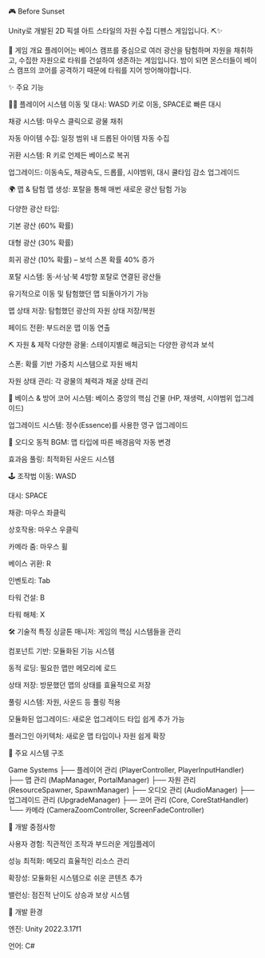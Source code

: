 🎮 Before Sunset

Unity로 개발된 2D 픽셀 아트 스타일의 자원 수집 디펜스 게임입니다. ⛏️✨

📖 게임 개요
플레이어는 베이스 캠프를 중심으로 여러 광산을 탐험하며 자원을 채취하고, 수집한 자원으로 타워를 건설하여 생존하는 게임입니다.
밤이 되면 몬스터들이 베이스 캠프의 코어를 공격하기 때문에 타워를 지어 방어해야합니다.

✨ 주요 기능

🏃‍♂️ 플레이어 시스템
이동 및 대시: WASD 키로 이동, SPACE로 빠른 대시

채광 시스템: 마우스 클릭으로 광물 채취

자동 아이템 수집: 일정 범위 내 드롭된 아이템 자동 수집

귀환 시스템: R 키로 언제든 베이스로 복귀

업그레이드: 이동속도, 채광속도, 드롭률, 시야범위, 대시 쿨타임 감소 업그레이드

🌍 맵 & 탐험
맵 생성: 포탈을 통해 매번 새로운 광산 탐험 가능

다양한 광산 타입:

기본 광산 (60% 확률)

대형 광산 (30% 확률)

희귀 광산 (10% 확률) – 보석 스폰 확률 40% 증가

포탈 시스템: 동·서·남·북 4방향 포탈로 연결된 광산들

유기적으로 이동 및 탐험했던 맵 되돌아가기 가능

맵 상태 저장: 탐험했던 광산의 자원 상태 저장/복원

페이드 전환: 부드러운 맵 이동 연출

⛏️ 자원 & 제작
다양한 광물: 스테이지별로 해금되는 다양한 광석과 보석

스폰: 확률 기반 가중치 시스템으로 자원 배치

자원 상태 관리: 각 광물의 체력과 채굴 상태 관리

🏰 베이스 & 방어
코어 시스템: 베이스 중앙의 핵심 건물 (HP, 재생력, 시야범위 업그레이드)

업그레이드 시스템: 정수(Essence)를 사용한 영구 업그레이드

🎵 오디오
동적 BGM: 맵 타입에 따른 배경음악 자동 변경

효과음 풀링: 최적화된 사운드 시스템

🕹️ 조작법
이동: WASD

대시: SPACE

채광: 마우스 좌클릭

상호작용: 마우스 우클릭

카메라 줌: 마우스 휠

베이스 귀환: R

인벤토리: Tab

타워 건설: B

타워 해체: X

🛠️ 기술적 특징
싱글톤 매니저: 게임의 핵심 시스템들을 관리

컴포넌트 기반: 모듈화된 기능 시스템

동적 로딩: 필요한 맵만 메모리에 로드

상태 저장: 방문했던 맵의 상태를 효율적으로 저장

풀링 시스템: 자원, 사운드 등 풀링 적용

모듈화된 업그레이드: 새로운 업그레이드 타입 쉽게 추가 가능

플러그인 아키텍처: 새로운 맵 타입이나 자원 쉽게 확장

📂 주요 시스템 구조

Game Systems
├── 플레이어 관리 (PlayerController, PlayerInputHandler)
├── 맵 관리 (MapManager, PortalManager)
├── 자원 관리 (ResourceSpawner, SpawnManager)
├── 오디오 관리 (AudioManager)
├── 업그레이드 관리 (UpgradeManager)
├── 코어 관리 (Core, CoreStatHandler)
└── 카메라 (CameraZoomController, ScreenFadeController)

🎯 개발 중점사항

사용자 경험: 직관적인 조작과 부드러운 게임플레이

성능 최적화: 메모리 효율적인 리소스 관리

확장성: 모듈화된 시스템으로 쉬운 콘텐츠 추가

밸런싱: 점진적 난이도 상승과 보상 시스템

🔧 개발 환경

엔진: Unity 2022.3.17f1

언어: C#

